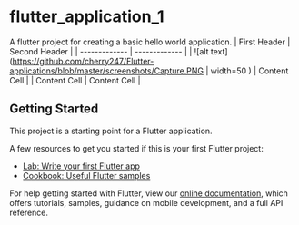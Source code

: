# flutter_application_1

A flutter project for creating a basic hello world application. 
| First Header  | Second Header |
| ------------- | ------------- |
| ![alt text](https://github.com/cherry247/Flutter-applications/blob/master/screenshots/Capture.PNG | width=50 ) | Content Cell  |
| Content Cell  | Content Cell  |



## Getting Started

This project is a starting point for a Flutter application.

A few resources to get you started if this is your first Flutter project:

- [Lab: Write your first Flutter app](https://flutter.dev/docs/get-started/codelab)
- [Cookbook: Useful Flutter samples](https://flutter.dev/docs/cookbook)

For help getting started with Flutter, view our
[online documentation](https://flutter.dev/docs), which offers tutorials,
samples, guidance on mobile development, and a full API reference.

